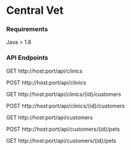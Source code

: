 # Central Vet

### Requirements

Java > 1.8



### API Endpoints

GET http://host:port/api/clinics

POST http://host:port/api/clinics

GET http://host:port/api/clinics/{id}/customers

POST http://host:port/api/clinics/{id}/customers

GET http://host:port/api/customers

POST http://host:port/api/customers/{id}/pets

GET http://host:port/api/customers/{id}/pets
